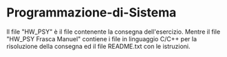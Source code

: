 # Programmazione-di-Sistema
Il file "HW_PSY" è il file contenente la consegna dell'esercizio. 
Mentre il file "HW_PSY Frasca Manuel" contiene i file in linguaggio C/C++ per la risoluzione della consegna ed il file README.txt con le istruzioni.
